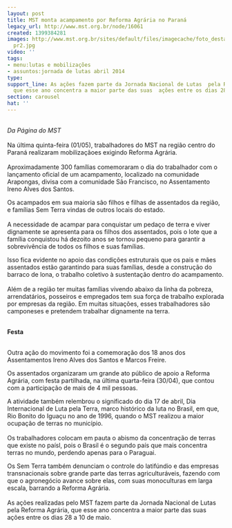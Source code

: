 ```yaml
---
layout: post
title: MST monta acampamento por Reforma Agrária no Paraná
legacy_url: http://www.mst.org.br/node/16061
created: 1399384281
images: http://www.mst.org.br/sites/default/files/imagecache/foto_destaque/mst ocupa
  pr2.jpg
video: ''
tags:
- menu:lutas e mobilizações
- assuntos:jornada de lutas abril 2014
type: 
support_line: As ações fazem parte da Jornada Nacional de Lutas  pela Reforma Agrária,
  que esse ano concentra a maior parte das suas  ações entre os dias 28 a 10 de maio.
section: carousel
hat: ''
---
```

<p><br><em>Da Página do&nbsp;MST</em><br><br>Na última quinta-feira (01/05), trabalhadores do MST na região centro do Paraná realizaram mobilizaçãoes exigindo Reforma Agrária.<br><br>Aproximadamente 300 famílias comemoraram o dia do trabalhador com o lançamento oficial de um acampamento, localizado na comunidade Arapongas, divisa com a comunidade São Francisco, no Assentamento Ireno Alves dos Santos.</p><p>Os acampados em sua maioria são filhos e filhas de assentados da região, e famílias Sem Terra vindas de outros locais do estado.<br><br>A necessidade de acampar para conquistar um pedaço de terra e viver dignamente se apresenta para os filhos dos assentados, pois o lote que a família conquistou há dezoito anos se tornou pequeno para garantir a sobrevivência de todos os filhos e suas famílias.</p><p>Isso fica evidente no apoio das condições estruturais que os pais e mães assentados estão garantindo para suas famílias, desde a construção do barraco de lona, o trabalho coletivo à sustentação dentro do acampamento.<br><br>Além de a região ter muitas famílias vivendo abaixo da linha da pobreza, arrendatários, posseiros e empregados tem sua força de trabalho explorada por empresas da região. Em muitas situações, esses trabalhadores são camponeses e pretendem trabalhar dignamente na terra.<br>&nbsp;</p><p><strong>Festa</strong></p><p><br>Outra ação do movimento foi a comemoração dos 18 anos dos Assentamentos Ireno Alves dos Santos e Marcos Freire.</p><p>Os assentados organizaram um grande ato público de apoio a Reforma Agrária, com festa partilhada, na última quarta-feira (30/04), que contou com a participação de mais de 4 mil pessoas.</p><p>A atividade também relembrou o significado do dia 17 de abril, Dia Internacional de Luta pela Terra, marco histórico da luta no Brasil, em que, Rio Bonito do Iguaçu no ano de 1996, quando o MST realizou a maior ocupação de terras no município.<br><br>Os trabalhadores colocam em pauta o abismo da concentração de terras que existe no paísl, pois o Brasil é o segundo país que mais concentra terras no mundo, perdendo apenas para o Paraguai.</p><p>Os Sem Terra também denunciam o controle do latifúndio e das empresas transnacionais sobre grande parte das terras agriculturáveis, fazendo com que o agronegócio avance sobre elas, com suas monoculturas em larga escala, barrando a Reforma Agrária.<br><br>As ações realizadas pelo MST fazem parte da Jornada Nacional de Lutas pela Reforma Agrária, que esse ano concentra a maior parte das suas ações entre os dias 28 a 10 de maio.</p>
